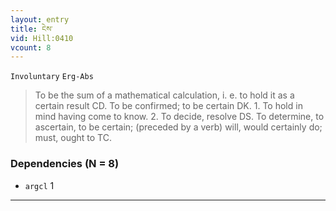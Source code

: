 ```yaml
---
layout: entry
title: ངེས་
vid: Hill:0410
vcount: 8
---
```

`Involuntary` `Erg-Abs`
> To be the sum of a mathematical calculation, i\.
e\.
 to hold it as a certain result CD\.
 To be confirmed; to be certain DK\.
 1\.
 To hold in mind having come to know\.
 2\.
 To decide, resolve DS\.
 To determine, to ascertain, to be certain; (preceded by a verb) will, would certainly do; must, ought to TC\.

### Dependencies (N = 8)
* `argcl` 1

---

